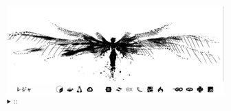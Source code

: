 <img src="./banner.png">
<details><summary> :: </summary>
<!--START_SECTION:waka-->

```
From: 09 August 2024 - To: 22 August 2025

Total Time: 1,725 hrs 52 mins

Python                     415 hrs 56 mins //////-------------------   22.32 %
PHP                        378 hrs 1 min   /////--------------------   20.29 %
Markdown                   219 hrs 42 mins ///----------------------   11.79 %
Other                      137 hrs 21 mins //-----------------------   07.37 %
```

<!--END_SECTION:waka-->
</details>
